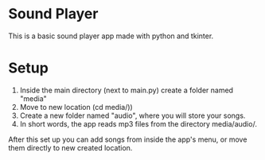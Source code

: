 # Sound Player
This is a basic sound player app made with python and tkinter.
# Setup
1. Inside the main directory (next to main.py) create a folder named "media"  
2. Move to new location (cd media/))
3. Create a new folder named "audio", where you will store your songs.  
4. In short words, the app reads mp3 files from the directory media/audio/.  
  
After this set up you can add songs from inside the app's menu, or move them directly to new created location.
